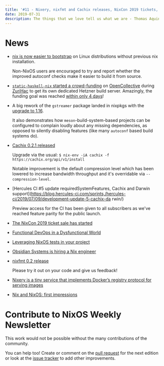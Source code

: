 ```yaml
---
title: '#11 - Nixery, nixfmt and Cachix releases, NixCon 2019 tickets, a job and first impressions post'
date: 2019-07-31
description: The things that we love tell us what we are - Thomas Aquinas
---
```


# News

- [nix is now easier to bootstrap](https://github.com/NixOS/nix/pull/2979) on Linux distributions without previous nix installation.

  Non-NixOS users are encouraged to try and report whether the improved autoconf checks make it easier to build it from source.

- [`static-haskell-nix` started a crowd-funding](https://github.com/NixOS/nixpkgs/issues/43795#issuecomment-503048915) on [OpenCollective](https://opencollective.com/static-haskell-nix) during [ZuriHac](https://zfoh.ch/zurihac2019/) to get its own dedicated Hetzner build server. Amazingly, the funding goal was reached [within only 4 days](https://github.com/NixOS/nixpkgs/issues/43795#issuecomment-504266116)!

- A big rework of the `gstreamer` package landed in nixpkgs with the [upgrade to 1.16](https://github.com/NixOS/nixpkgs/pull/54398).

  It also demonstrates how `meson`-build-system-based projects can be configured to complain loudly about any missing dependencies, as opposed to silently disabling features (like many `autoconf` based build systems do).

- [Cachix 0.2.1 released](https://github.com/cachix/cachix/blob/master/cachix/CHANGELOG.md#021---2019-07-05)

  Upgrade via the usual: `$ nix-env -iA cachix -f https://cachix.org/api/v1/install`

  Notable improvement is the default compression level which has been lowered to increase
  bandwidth throughput and it's overridable via `--compression-level`.

- [Hercules CI #5 update requiredSystemFeatures, Cachix and Darwin
  support](https://blog.hercules-ci.com/sprints,/hercules-ci/2019/07/09/development-update-5-cachix-da
  rwin/)

  Preview access for the CI has been given to all subscribers as we've reached feature parity for the
  public launch.

- [The NixCon 2019 ticket sale has started](https://discourse.nixos.org/t/nixcon-2019-ticket-presale/3434)

- [Functional DevOps in a Dysfunctional World](https://vaibhavsagar.com/blog/2019/07/04/functional-devops/index.html)

- [Leveraging NixOS tests in your project](https://nixos.mayflower.consulting/blog/2019/07/11/leveraging-nixos-tests-in-your-project/)

- [Obsidian Systems is hiring a Nix engineer](https://www.reddit.com/r/NixOS/comments/cf8ni3/job_offer_obsidian_systems_is_hiring_a_nix/)

- [nixfmt 0.2 release](https://discourse.nixos.org/t/nixfmt-beta-release/3545)

  Please try it out on your code and give us feedback!

- [Nixery is a tiny service that implements Docker’s registry protocol for serving images](https://discourse.nixos.org/t/nixery-serve-container-images-straight-from-nix/3579)

- [Nix and NixOS: first impressions](https://ian.pw/posts/2019-07-19-nix-nixos-first-impressions.html)

# Contribute to NixOS Weekly Newsletter

This work would not be possible without the many contributions of the community.

You can help too! Create or comment on the [pull request](https://github.com/NixOS/nixos-weekly/pulls)
for the next edition or look at the
[issue tracker](https://github.com/NixOS/nixos-weekly/issues) to add other improvements.
